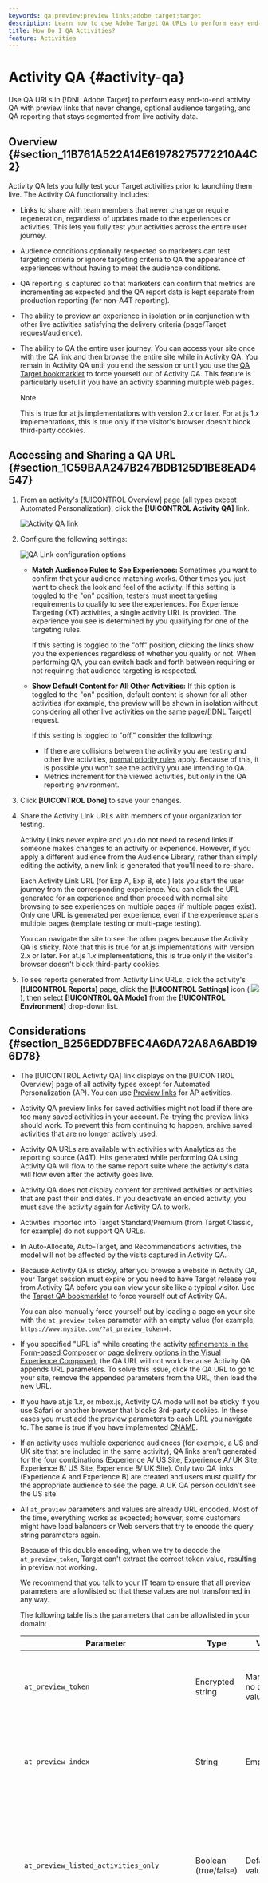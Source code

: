 ```yaml
---
keywords: qa;preview;preview links;adobe target;target
description: Learn how to use Adobe Target QA URLs to perform easy end-to-end activity QA with preview links that never change, optional audience targeting, and QA reporting that stays segmented from live activity data.
title: How Do I QA Activities?
feature: Activities
---
```


# Activity QA {#activity-qa}

Use QA URLs in [!DNL Adobe Target] to perform easy end-to-end activity QA with preview links that never change, optional audience targeting, and QA reporting that stays segmented from live activity data.

## Overview {#section_11B761A522A14E61978275772210A4C2}

Activity QA lets you fully test your Target activities prior to launching them live. The Activity QA functionality includes:

* Links to share with team members that never change or require regeneration, regardless of updates made to the experiences or activities. This lets you fully test your activities across the entire user journey.
* Audience conditions optionally respected so marketers can test targeting criteria or ignore targeting criteria to QA the appearance of experiences without having to meet the audience conditions. 
* QA reporting is captured so that marketers can confirm that metrics are incrementing as expected and the QA report data is kept separate from production reporting (for non-A4T reporting). 
* The ability to preview an experience in isolation or in conjunction with other live activities satisfying the delivery criteria (page/Target request/audience). 
* The ability to QA the entire user journey. You can access your site once with the QA link and then browse the entire site while in Activity QA. You remain in Activity QA until you end the session or until you use the [QA Target bookmarklet](/help/c-activities/c-activity-qa/activity-qa-bookmark.md#concept_A8A3551A4B5342079AFEED5ECF93E879) to force yourself out of Activity QA. This feature is particularly useful if you have an activity spanning multiple web pages.

  >[!NOTE]
  >
  >This is true for at.js implementations with version 2.*x* or later. For at.js 1.*x* implementations, this is true only if the visitor's browser doesn't block third-party cookies.

## Accessing and Sharing a QA URL {#section_1C59BAA247B247BDB125D1BE8EAD4547}

1. From an activity's [!UICONTROL Overview] page (all types except Automated Personalization), click the **[!UICONTROL Activity QA]** link.

   ![Activity QA link](assets/qa_link.png)

1. Configure the following settings:

   ![QA Link configuration options](assets/qa_link_config.png)

    * **Match Audience Rules to See Experiences:** Sometimes you want to confirm that your audience matching works. Other times you just want to check the look and feel of the activity. If this setting is toggled to the "on" position, testers must meet targeting requirements to qualify to see the experiences. For Experience Targeting (XT) activities, a single activity URL is provided. The experience you see is determined by you qualifying for one of the targeting rules.

      If this setting is toggled to the "off" position, clicking the links show you the experiences regardless of whether you qualify or not. When performing QA, you can switch back and forth between requiring or not requiring that audience targeting is respected. 
    
    * **Show Default Content for All Other Activities:** If this option is toggled to the "on" position, default content is shown for all other activities (for example, the preview will be shown in isolation without considering all other live activities on the same page/[!DNL Target] request.

      If this setting is toggled to "off," consider the following:

        * If there are collisions between the activity you are testing and other live activities, [normal priority rules](/help/c-activities/priority.md#concept_1780C11FEA57440499F0047DD6900E0F) apply. Because of this, it is possible you won't see the activity you are intending to QA. 
        * Metrics increment for the viewed activities, but only in the QA reporting environment.

1. Click **[!UICONTROL Done]** to save your changes. 
1. Share the Activity Link URLs with members of your organization for testing.

   Activity Links never expire and you do not need to resend links if someone makes changes to an activity or experience. However, if you apply a different audience from the Audience Library, rather than simply editing the activity, a new link is generated that you'll need to re-share.

   Each Activity Link URL (for Exp A, Exp B, etc.) lets you start the user journey from the corresponding experience. You can click the URL generated for an experience and then proceed with normal site browsing to see experiences on multiple pages (if multiple pages exist). Only one URL is generated per experience, even if the experience spans multiple pages (template testing or multi-page testing). 
   
   You can navigate the site to see the other pages because the Activity QA is sticky. Note that this is true for at.js implementations with version 2.*x* or later. For at.js 1.*x* implementations, this is true only if the visitor's browser doesn't block third-party cookies.

1. To see reports generated from Activity Link URLs, click the activity's **[!UICONTROL Reports]** page, click the **[!UICONTROL Settings]** icon (  ![](assets/icon_gear.png) ), then select **[!UICONTROL QA Mode]** from the **[!UICONTROL Environment]** drop-down list.

## Considerations {#section_B256EDD7BFEC4A6DA72A8A6ABD196D78}

* The [!UICONTROL Activity QA] link displays on the [!UICONTROL Overview] page of all activity types except for Automated Personalization (AP). You can use [Preview links](/help/c-activities/t-automated-personalization/experience-preview.md#task_586C6655A6FD4AF08F5678FC3F481EFC) for AP activities. 
* Activity QA preview links for saved activities might not load if there are too many saved activities in your account. Re-trying the preview links should work. To prevent this from continuing to happen, archive saved activities that are no longer actively used.
* Activity QA URLs are available with activities with Analytics as the reporting source (A4T). Hits generated while performing QA using Activity QA will flow to the same report suite where the activity's data will flow even after the activity goes live. 
* Activity QA does not display content for archived activities or activities that are past their end dates. If you deactivate an ended activity, you must save the activity again for Activity QA to work. 
* Activities imported into Target Standard/Premium (from Target Classic, for example) do not support QA URLs. 
* In Auto-Allocate, Auto-Target, and Recommendations activities, the model will not be affected by the visits captured in Activity QA. 
* Because Activity QA is sticky, after you browse a website in Activity QA, your Target session must expire or you need to have Target release you from Activity QA before you can view your site like a typical visitor. Use the [Target QA bookmarklet](/help/c-activities/c-activity-qa/activity-qa-bookmark.md#concept_A8A3551A4B5342079AFEED5ECF93E879) to force yourself out of Activity QA.

  You can also manually force yourself out by loading a page on your site with the `at_preview_token` parameter with an empty value (for example, `https://www.mysite.com/?at_preview_token=`). 

* If you specified "URL is" while creating the activity [refinements in the Form-based Composer](/help/c-experiences/form-experience-composer.md#task_FAC842A6535045B68B4C1AD3E657E56E) or [page delivery options in the Visual Experience Composer)](/help/c-experiences/c-visual-experience-composer/viztarget-options.md#reference_3BD1BEEAFA584A749ED2D08F14732E81), the QA URL will not work because Activity QA appends URL parameters. To solve this issue, click the QA URL to go to your site, remove the appended parameters from the URL, then load the new URL.
* If you have at.js 1.*x*, or mbox.js, Activity QA mode will not be sticky if you use Safari or another browser that blocks 3rd-party cookies. In these cases you must add the preview parameters to each URL you navigate to. The same is true if you have implemented [CNAME](/help/c-implementing-target/c-considerations-before-you-implement-target/implement-cname-support-in-target.md).
* If an activity uses multiple experience audiences (for example, a US and UK site that are included in the same activity), QA links aren’t generated for the four combinations (Experience A/ US Site, Experience A/ UK Site, Experience B/ US Site, Experience B/ UK Site). Only two QA links (Experience A and Experience B) are created and users must qualify for the appropriate audience to see the page. A UK QA person couldn’t see the US site. 
* All `at_preview` parameters and values are already URL encoded. Most of the time, everything works as expected; however, some customers might have load balancers or Web servers that try to encode the query string parameters again.

  Because of this double encoding, when we try to decode the `at_preview_token`, Target can't extract the correct token value, resulting in preview not working.

  We recommend that you talk to your IT team to ensure that all preview parameters are allowlisted so that these values are not transformed in any way.

  The following table lists the parameters that can be allowlisted in your domain:

  | Parameter | Type | Value | Description |
  |--- |--- |--- |--- |
  |`at_preview_token`|Encrypted string|Mandatory; no default value|An encrypted entity that contains the list of campaigns IDs that are allowed to be executed in QA mode.|
  |`at_preview_index`|String|Empty|Format of the parameter is `<campaignIndex>` or `<campaignIndex>_< experienceIndex>`<br>Both indexes start with 1.|
  |`at_preview_listed_activities_only`|Boolean (true/false)|Default value: false|If "true," all campaigns specified in the `at_preview_index` parameters are processed.<br>If "false," all the campaigns from the page are processed, even if they were not specified in the preview token.|
  |`at_preview_evaluate_as_true_audience_ids`|String|Empty|Underscore-separated ("_") list of segmentId-s that should always (at targetting and reporting level) be evaluated as "true" in the scope of the [!DNL Target] request.|
  |`_AT_Debug`|String|Window or console|Console logging or new window.|
  |`adobe_mc_ref`|||Passes the referring URL of the default page to the new page. When used with `AppMeasurement.js` version 2.1 (or later), [!DNL Adobe Analytics] uses this parameter value as the referring URL on the new page.|
  |`adobe_mc_sdid`|||Passes the [!DNL Supplemental Data Id] (SDID) and [!DNL Experience Cloud Org Id] from the default page to the new page in order for Analytics for Target (A4T) to "stitch" together the Target request on the default page with the Analytics request on the new page.|

* The Target QA Mode UI shows just the first URL of an experience in a multi-page activity. The assumption is that you are creating a journey test and you will move from URL1 to URL2. However, if you want to go to URL2 independently, copy all the URL parameters provided against URL1 and apply them to URL2 after placing a "?" just like you see in URL1.
